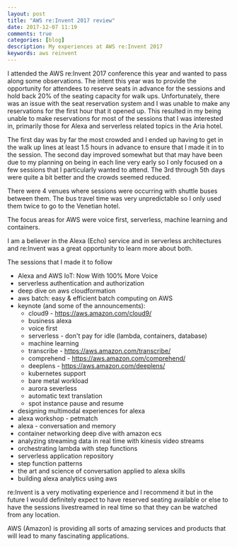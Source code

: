 ```yaml
---
layout: post
title: "AWS re:Invent 2017 review"
date: 2017-12-07 11:19
comments: true
categories: [blog]
description: My experiences at AWS re:Invent 2017
keywords: aws reinvent
---
```


I attended the AWS re:Invent 2017 conference this year and wanted to pass along some observations.
The intent this year was to provide the opportunity for attendees to reserve seats in advance for the sessions and hold back 20% of the seating capacity for walk ups.
Unfortunately, there was an issue with the seat reservation system and I was unable to make any reservations for the first hour that it opened up.
This resulted in my being unable to make reservations for most of the sessions that I was interested in, primarily those for Alexa and serverless related topics in the Aria hotel.

The first day was by far the most crowded and I ended up having to get in the walk up lines at least 1.5 hours in advance to ensure that I made it in to the session.
The second day improved somewhat but that may have been due to my planning on being in each line very early so I only focused on a few sessions that I particularly wanted to attend.
The 3rd through 5th days were quite a bit better and the crowds seemed reduced.

There were 4 venues where sessions were occurring with shuttle buses between them.
The bus travel time was very unpredictable so I only used them twice to go to the Venetian hotel.

The focus areas for AWS were voice first, serverless, machine learning and containers.

I am a believer in the Alexa (Echo) service and in serverless architectures and re:Invent was a great opportunity to learn more about both.

The sessions that I made it to follow

* Alexa and AWS IoT: Now With 100% More Voice
* serverless authentication and authorization
* deep dive on aws cloudformation
* aws batch: easy & efficient batch computing on AWS
* keynote (and some of the announcements):
    * cloud9 - https://aws.amazon.com/cloud9/
    * business alexa
    * voice first
    * serverless - don't pay for idle (lambda, containers, database)
    * machine learning
    * transcribe - https://aws.amazon.com/transcribe/
    * comprehend - https://aws.amazon.com/comprehend/
    * deeplens - https://aws.amazon.com/deeplens/
    *  kubernetes support
    * bare metal workload
    * aurora severless
    * automatic text translation
    * spot instance pause and resume
* designing multimodal experiences for alexa
* alexa workshop - petmatch
* alexa - conversation and memory
* container networking deep dive with amazon ecs
* analyzing streaming data in real time with kinesis video streams
* orchestrating lambda with step functions
* serverless application repository
* step function patterns
* the art and science of conversation applied to alexa skills
* building alexa analytics using aws

re:Invent is a very motivating experience and I recommend it but in the future I would definitely expect to have reserved seating available or else to have the sessions livestreamed in real time so that they can be watched from any location.

AWS (Amazon) is providing all sorts of amazing services and products that will lead to many fascinating applications.


